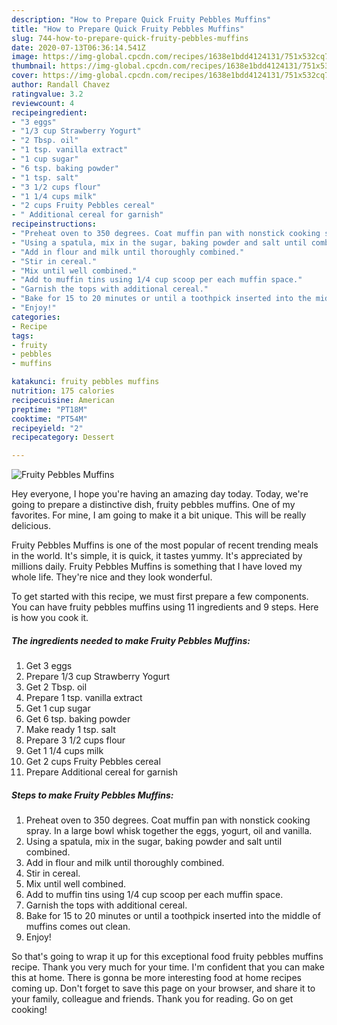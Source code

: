 ```yaml
---
description: "How to Prepare Quick Fruity Pebbles Muffins"
title: "How to Prepare Quick Fruity Pebbles Muffins"
slug: 744-how-to-prepare-quick-fruity-pebbles-muffins
date: 2020-07-13T06:36:14.541Z
image: https://img-global.cpcdn.com/recipes/1638e1bdd4124131/751x532cq70/fruity-pebbles-muffins-recipe-main-photo.jpg
thumbnail: https://img-global.cpcdn.com/recipes/1638e1bdd4124131/751x532cq70/fruity-pebbles-muffins-recipe-main-photo.jpg
cover: https://img-global.cpcdn.com/recipes/1638e1bdd4124131/751x532cq70/fruity-pebbles-muffins-recipe-main-photo.jpg
author: Randall Chavez
ratingvalue: 3.2
reviewcount: 4
recipeingredient:
- "3 eggs"
- "1/3 cup Strawberry Yogurt"
- "2 Tbsp. oil"
- "1 tsp. vanilla extract"
- "1 cup sugar"
- "6 tsp. baking powder"
- "1 tsp. salt"
- "3 1/2 cups flour"
- "1 1/4 cups milk"
- "2 cups Fruity Pebbles cereal"
- " Additional cereal for garnish"
recipeinstructions:
- "Preheat oven to 350 degrees. Coat muffin pan with nonstick cooking spray. In a large bowl whisk together the eggs, yogurt, oil and vanilla."
- "Using a spatula, mix in the sugar, baking powder and salt until combined."
- "Add in flour and milk until thoroughly combined."
- "Stir in cereal."
- "Mix until well combined."
- "Add to muffin tins using 1/4 cup scoop per each muffin space."
- "Garnish the tops with additional cereal."
- "Bake for 15 to 20 minutes or until a toothpick inserted into the middle of muffins comes out clean."
- "Enjoy!"
categories:
- Recipe
tags:
- fruity
- pebbles
- muffins

katakunci: fruity pebbles muffins 
nutrition: 175 calories
recipecuisine: American
preptime: "PT18M"
cooktime: "PT54M"
recipeyield: "2"
recipecategory: Dessert

---
```



![Fruity Pebbles Muffins](https://img-global.cpcdn.com/recipes/1638e1bdd4124131/751x532cq70/fruity-pebbles-muffins-recipe-main-photo.jpg)

Hey everyone, I hope you're having an amazing day today. Today, we're going to prepare a distinctive dish, fruity pebbles muffins. One of my favorites. For mine, I am going to make it a bit unique. This will be really delicious.



Fruity Pebbles Muffins is one of the most popular of recent trending meals in the world. It's simple, it is quick, it tastes yummy. It's appreciated by millions daily. Fruity Pebbles Muffins is something that I have loved my whole life. They're nice and they look wonderful.


To get started with this recipe, we must first prepare a few components. You can have fruity pebbles muffins using 11 ingredients and 9 steps. Here is how you cook it.

<!--inarticleads1-->

##### The ingredients needed to make Fruity Pebbles Muffins:

1. Get 3 eggs
1. Prepare 1/3 cup Strawberry Yogurt
1. Get 2 Tbsp. oil
1. Prepare 1 tsp. vanilla extract
1. Get 1 cup sugar
1. Get 6 tsp. baking powder
1. Make ready 1 tsp. salt
1. Prepare 3 1/2 cups flour
1. Get 1 1/4 cups milk
1. Get 2 cups Fruity Pebbles cereal
1. Prepare  Additional cereal for garnish




<!--inarticleads2-->

##### Steps to make Fruity Pebbles Muffins:

1. Preheat oven to 350 degrees. Coat muffin pan with nonstick cooking spray. In a large bowl whisk together the eggs, yogurt, oil and vanilla.
1. Using a spatula, mix in the sugar, baking powder and salt until combined.
1. Add in flour and milk until thoroughly combined.
1. Stir in cereal.
1. Mix until well combined.
1. Add to muffin tins using 1/4 cup scoop per each muffin space.
1. Garnish the tops with additional cereal.
1. Bake for 15 to 20 minutes or until a toothpick inserted into the middle of muffins comes out clean.
1. Enjoy!




So that's going to wrap it up for this exceptional food fruity pebbles muffins recipe. Thank you very much for your time. I'm confident that you can make this at home. There is gonna be more interesting food at home recipes coming up. Don't forget to save this page on your browser, and share it to your family, colleague and friends. Thank you for reading. Go on get cooking!
